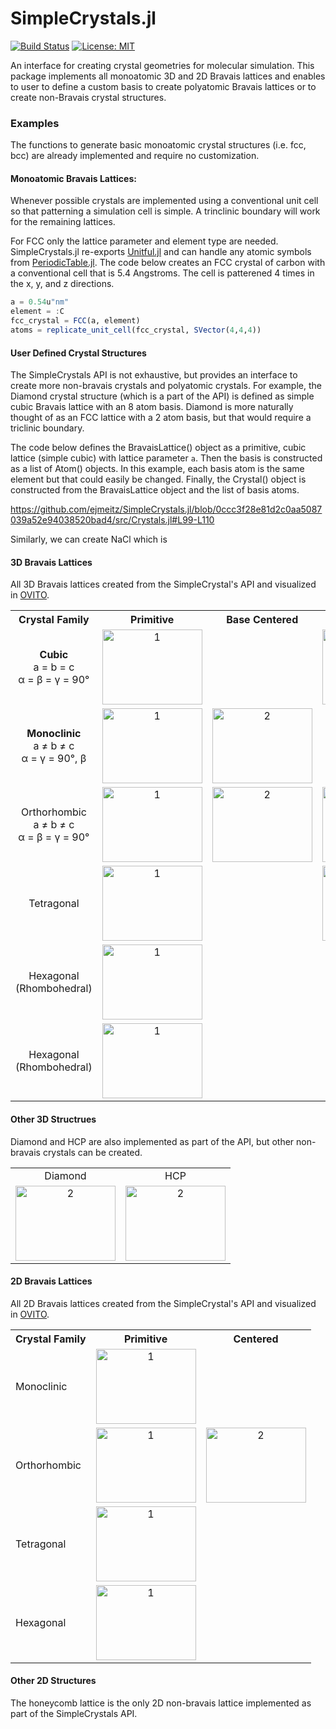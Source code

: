 # SimpleCrystals.jl

[![Build Status](https://ci.appveyor.com/api/projects/status/kd016pcm9epk1xk9?svg=true)](https://ci.appveyor.com/project/ejmeitz/simplecrystals-jl)
[![License: MIT](https://img.shields.io/badge/License-MIT-green.svg)](https://opensource.org/licenses/MIT)
<!-- [![Latest release](https://img.shields.io/github/release/ejmeitz/SimpleCrystals.jl.svg)](https://github.com/ejmeitz/SimpleCrystals.jl/releases/latest)
[![Documentation stable](https://img.shields.io/badge/docs-stable-blue.svg)](https://JuliaMolSim.github.io/Molly.jl/stable)-->

 An interface for creating crystal geometries for molecular simulation. This package implements all monoatomic 3D and 2D Bravais lattices and enables to user to define a custom basis to create polyatomic Bravais lattices or to create non-Bravais crystal structures.

 ### Examples

The functions to generate basic monoatomic crystal structures (i.e. fcc, bcc) are already implemented and require no customization.

#### Monoatomic Bravais Lattices:
Whenever possible crystals are implemented using a conventional unit cell so that patterning a simulation cell is simple. A trinclinic boundary will work for the remaining lattices.

 For FCC only the lattice parameter and element type are needed. SimpleCrystals.jl re-exports [Unitful.jl](https://painterqubits.github.io/Unitful.jl/stable/) and can handle any atomic symbols from [PeriodicTable.jl](https://github.com/JuliaPhysics/PeriodicTable.jl). The code below creates an FCC crystal of carbon with a conventional cell that is 5.4 Angstroms. The cell is patterened 4 times in the x, y, and z directions.

```julia
a = 0.54u"nm"
element = :C
fcc_crystal = FCC(a, element)
atoms = replicate_unit_cell(fcc_crystal, SVector(4,4,4))
```

#### User Defined Crystal Structures
The SimpleCrystals API is not exhaustive, but provides an interface to create more non-bravais crystals and polyatomic crystals. For example, the Diamond crystal structure (which is a part of the API) is defined as simple cubic Bravais lattice with an 8 atom basis. Diamond is more naturally thought of as an FCC lattice with a 2 atom basis, but that would require a triclinic boundary.

The code below defines the BravaisLattice() object as a primitive, cubic lattice (simple cubic) with lattice parameter `a`. Then the basis is constructed as a list of Atom() objects. In this example, each basis atom is the same element but that could easily be changed. Finally, the Crystal() object is constructed from the BravaisLattice object and the list of basis atoms.

https://github.com/ejmeitz/SimpleCrystals.jl/blob/0ccc3f28e81d2c0aa5087039a52e94038520bad4/src/Crystals.jl#L99-L110

Similarly, we can create NaCl which is



#### 3D Bravais Lattices
All 3D Bravais lattices created from the SimpleCrystal's API and visualized in [OVITO](https://ovito.org/).
<table>
    <tr>
        <th>Crystal Family</th>
        <th align="center">Primitive</th>
        <th align="center">Base Centered</th>
        <th align="center">Body Centered</th>
        <th align="center">Face Centered</th>
    </tr>
    <tr>
        <td align="center"><strong>Cubic</strong><br>a = b = c<br>&alpha; = &beta; = &gamma; = 90&#176</td>
        <td align="center"> <img src="https://github.com/ejmeitz/SimpleCrystals.jl/raw/main/assets/mono_fcc.png" alt="1" width = 160px height = 120px> </td>
        <td align="center"></td>
        <td align="center"> <img src="https://github.com/ejmeitz/SimpleCrystals.jl/raw/main/assets/mono_fcc.png" alt="2" width = 160px height = 120px> </td>
        <td align="center"> <img src="https://github.com/ejmeitz/SimpleCrystals.jl/raw/main/assets/mono_fcc.png" alt="2" width = 160px height = 120px> </td>
    </tr>
    <tr>
        <td align="center"><strong>Monoclinic</strong><br>a &#8800; b &#8800; c<br>&alpha; = &gamma; = 90&#176, &beta;</td>
        <td align="center"> <img src="https://github.com/ejmeitz/SimpleCrystals.jl/raw/main/assets/mono_fcc.png" alt="1" width = 160px height = 120px> </td>
        <td align="center"> <img src="https://github.com/ejmeitz/SimpleCrystals.jl/raw/main/assets/mono_fcc.png" alt="2" width = 160px height = 120px> </td>
        <td align="center"></td>
        <td align="center"></td>
    </tr>
    <tr>
        <td align="center">Orthorhombic<br>a &#8800; b &#8800; c<br>&alpha; = &beta; = &gamma; = 90&#176</td>
        <td align="center"> <img src="https://github.com/ejmeitz/SimpleCrystals.jl/raw/main/assets/mono_fcc.png" alt="1" width = 160px height = 120px> </td>
        <td align="center"> <img src="https://github.com/ejmeitz/SimpleCrystals.jl/raw/main/assets/mono_fcc.png" alt="2" width = 160px height = 120px> </td>
        <td align="center"> <img src="https://github.com/ejmeitz/SimpleCrystals.jl/raw/main/assets/mono_bcc.png" alt="2" width = 160px height = 120px> </td>
        <td align="center"> <img src="https://github.com/ejmeitz/SimpleCrystals.jl/raw/main/assets/mono_fcc.png" alt="2" width = 160px height = 120px> </td>
    </tr>
    <tr>
        <td align="center">Tetragonal</td>
        <td align="center"> <img src="https://github.com/ejmeitz/SimpleCrystals.jl/raw/main/assets/mono_fcc.png" alt="1" width = 160px height = 120px> </td>
        <td align="center"></td>
        <td align="center"> <img src="https://github.com/ejmeitz/SimpleCrystals.jl/raw/main/assets/mono_fcc.png" alt="2" width = 160px height = 120px> </td>
        <td align="center"></td>
    </tr>
    <tr>
        <td align="center">Hexagonal (Rhombohedral)</td>
        <td align="center"> <img src="https://github.com/ejmeitz/SimpleCrystals.jl/raw/main/assets/mono_rhomb.png" alt="1" width = 160px height = 120px> </td>
        <td align="center"></td>
        <td align="center"></td>
        <td align="center"></td>
    </tr>
      <tr>
        <td align="center">Hexagonal (Rhombohedral)</td>
        <td align="center"> <img src="https://github.com/ejmeitz/SimpleCrystals.jl/raw/main/assets/mono_fcc.png" alt="1" width = 160px height = 120px> </td>
        <td align="center"></td>
        <td align="center"></td>
        <td align="center"></td>
    </tr>

</table>

#### Other 3D Structrues
Diamond and HCP are also implemented as part of the API, but other non-bravais crystals can be created. 
<table>
    <tr>
        <td align="center">Diamond</td>
        <td align="center">HCP</td>
    </tr>
    <tr>
        <td align="center"> <img src="https://github.com/ejmeitz/SimpleCrystals.jl/raw/main/assets/mono_diamond.png" alt="2" width = 160px height = 120px> </td>
        <td align="center"> <img src="https://github.com/ejmeitz/SimpleCrystals.jl/raw/main/assets/mono_hcp.png" alt="2" width = 160px height = 120px> </td>
    </tr>
</table>


#### 2D Bravais Lattices
All 2D Bravais lattices created from the SimpleCrystal's API and visualized in [OVITO](https://ovito.org/).
<table>
    <tr>
        <th>Crystal Family</th>
        <th align="center">Primitive</th>
        <th align="center">Centered</th>
    </tr>
    <tr>
        <td >Monoclinic</td>
        <td align="center"> <img src="https://github.com/ejmeitz/SimpleCrystals.jl/raw/main/assets/mono_fcc.png" alt="1" width = 160px height = 120px> </td>
        <td align="center"></td>
    </tr>
    <tr>
        <td>Orthorhombic</td>
        <td align="center"> <img src="https://github.com/ejmeitz/SimpleCrystals.jl/raw/main/assets/mono_fcc.png" alt="1" width = 160px height = 120px> </td>
        <td align="center"> <img src="https://github.com/ejmeitz/SimpleCrystals.jl/raw/main/assets/mono_fcc.png" alt="2" width = 160px height = 120px> </td>
    </tr>
    <tr>
        <td>Tetragonal</td>
        <td align="center"> <img src="https://github.com/ejmeitz/SimpleCrystals.jl/raw/main/assets/mono_fcc.png" alt="1" width = 160px height = 120px> </td>
        <td align="center"></td>
    </tr>
    <tr>
        <td>Hexagonal</td>
        <td align="center"> <img src="https://github.com/ejmeitz/SimpleCrystals.jl/raw/main/assets/mono_fcc.png" alt="1" width = 160px height = 120px> </td>
        <td align="center"></td>
    </tr>

</table>


#### Other 2D Structures
The honeycomb lattice is the only 2D non-bravais lattice implemented as part of the SimpleCrystals API.
